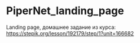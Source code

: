 # PiperNet_landing_page
Landing page, домашнее задание из курса: https://stepik.org/lesson/192179/step/1?unit=166682
